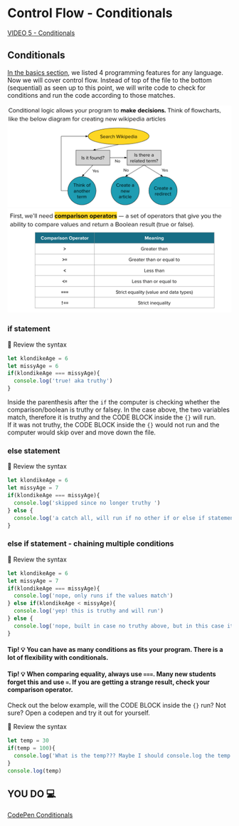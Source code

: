 # Control Flow - Conditionals

[VIDEO 5 - Conditionals](https://generalassembly.zoom.us/rec/share/ROi-Q6o9jqPIUmLoMyzOfxU_rkWmSgR6B7-XsnFoqrvnGJajXjg943xsV7PI580U.CLqCHHp4fHD9ah5t?startTime=1706739184000)<br>

## Conditionals

[In the basics section](./part2.md), we listed 4 programming features for any language. Now we will cover control flow. Instead of top of the file to the bottom (sequential) as seen up to this point, we will write code to check for conditions and run the code according to those matches.

![conditional-chart](../assets/conditional-chart.png)
![operators](../assets/comparison-operators.png)

### if statement
:mag_right: Review the syntax <br>
```js
let klondikeAge = 6
let missyAge = 6
if(klondikeAge === missyAge){
  console.log('true! aka truthy')
}
```

Inside the parenthesis after the `if` the computer is checking whether the comparison/boolean is truthy or falsey. In the case above, the two variables match, therefore it is truthy and the CODE BLOCK inside the `{}` will run.<br>
If it was not truthy, the CODE BLOCK inside the `{}` would not run and the computer would skip over and move down the file.

### else statement
:mag_right: Review the syntax <br>
```js
let klondikeAge = 6
let missyAge = 7
if(klondikeAge === missyAge){
  console.log('skipped since no longer truthy ')
} else {
  console.log('a catch all, will run if no other if or else if statement is truthy ')
}
```
### else if statement - chaining multiple conditions
:mag_right: Review the syntax <br>
```js
let klondikeAge = 6
let missyAge = 7
if(klondikeAge === missyAge){
  console.log('nope, only runs if the values match')
} else if(klondikeAge < missyAge){
  console.log('yep! this is truthy and will run')
} else {
  console.log('nope, built in case no truthy above, but in this case it will be skipped')
}
```
#### Tip! :bulb: You can have as many conditions as fits your program. There is a lot of flexibility with conditionals.

#### Tip! :bulb: When comparing equality, always use `===`. Many new students forget this and use `=`. If you are getting a strange result, check your comparison operator.<br>
Check out the below example, will the CODE BLOCK inside the `{}` run? Not sure? Open a codepen and try it out for yourself.

:mag_right: Review the syntax <br>

```js
let temp = 30
if(temp = 100){
  console.log('What is the temp??? Maybe I should console.log the temp after the statement...')
}
console.log(temp)
```

## YOU DO :computer:

[CodePen Conditionals](https://codepen.io/Katie22/pen/gOEmzyE)